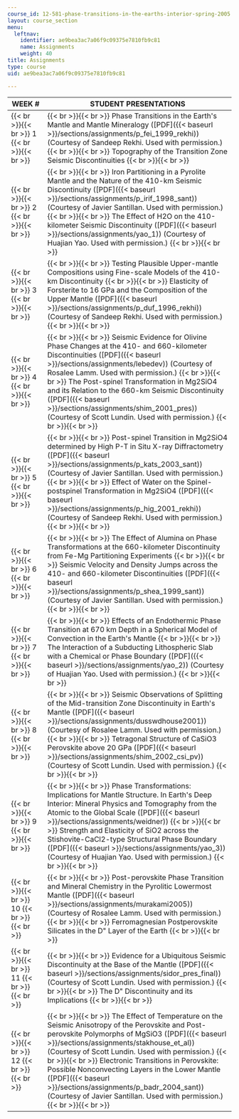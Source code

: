 ```yaml
---
course_id: 12-581-phase-transitions-in-the-earths-interior-spring-2005
layout: course_section
menu:
  leftnav:
    identifier: ae9bea3ac7a06f9c09375e7810fb9c81
    name: Assignments
    weight: 40
title: Assignments
type: course
uid: ae9bea3ac7a06f9c09375e7810fb9c81

---
```


| WEEK # | STUDENT PRESENTATIONS |
| --- | --- |
|  {{< br >}}{{< br >}} 1 {{< br >}}{{< br >}}  |  {{< br >}}{{< br >}} Phase Transitions in the Earth's Mantle and Mantle Mineralogy ([PDF]({{< baseurl >}}/sections/assignments/p_fei_1999_rekhi)) (Courtesy of Sandeep Rekhi. Used with permission.) {{< br >}}{{< br >}} Topography of the Transition Zone Seismic Discontinuities {{< br >}}{{< br >}}  |
|  {{< br >}}{{< br >}} 2 {{< br >}}{{< br >}}  |  {{< br >}}{{< br >}} Iron Partitioning in a Pyrolite Mantle and the Nature of the 410-km Seismic Discontinuity ([PDF]({{< baseurl >}}/sections/assignments/p_irif_1998_sant)) (Courtesy of Javier Santillan. Used with permission.) {{< br >}}{{< br >}} The Effect of H2O on the 410-kilometer Seismic Discontinuity ([PDF]({{< baseurl >}}/sections/assignments/yao_1)) (Courtesy of Huajian Yao. Used with permission.) {{< br >}}{{< br >}}  |
|  {{< br >}}{{< br >}} 3 {{< br >}}{{< br >}}  |  {{< br >}}{{< br >}} Testing Plausible Upper-mantle Compositions using Fine-scale Models of the 410-km Discontinuity {{< br >}}{{< br >}} Elasticity of Forsterite to 16 GPa and the Composition of the Upper Mantle ([PDF]({{< baseurl >}}/sections/assignments/p_duf_1996_rekhi)) (Courtesy of Sandeep Rekhi. Used with permission.) {{< br >}}{{< br >}}  |
|  {{< br >}}{{< br >}} 4 {{< br >}}{{< br >}}  |  {{< br >}}{{< br >}} Seismic Evidence for Olivine Phase Changes at the 410- and 660-kilometer Discontinuities ([PDF]({{< baseurl >}}/sections/assignments/lebedev)) (Courtesy of Rosalee Lamm. Used with permission.) {{< br >}}{{< br >}} The Post-spinel Transformation in Mg2SiO4 and its Relation to the 660-km Seismic Discontinuity ([PDF]({{< baseurl >}}/sections/assignments/shim_2001_pres)) (Courtesy of Scott Lundin. Used with permission.) {{< br >}}{{< br >}}  |
|  {{< br >}}{{< br >}} 5 {{< br >}}{{< br >}}  |  {{< br >}}{{< br >}} Post-spinel Transition in Mg2SiO4 determined by High P-T in Situ X-ray Diffractometry ([PDF]({{< baseurl >}}/sections/assignments/p_kats_2003_sant)) (Courtesy of Javier Santillan. Used with permission.) {{< br >}}{{< br >}} Effect of Water on the Spinel-postspinel Transformation in Mg2SiO4 ([PDF]({{< baseurl >}}/sections/assignments/p_hig_2001_rekhi)) (Courtesy of Sandeep Rekhi. Used with permission.) {{< br >}}{{< br >}}  |
|  {{< br >}}{{< br >}} 6 {{< br >}}{{< br >}}  |  {{< br >}}{{< br >}} The Effect of Alumina on Phase Transformations at the 660-kilometer Discontinuity from Fe-Mg Partitioning Experiments {{< br >}}{{< br >}} Seismic Velocity and Density Jumps across the 410- and 660-kilometer Discontinuities ([PDF]({{< baseurl >}}/sections/assignments/p_shea_1999_sant)) (Courtesy of Javier Santillan. Used with permission.) {{< br >}}{{< br >}}  |
|  {{< br >}}{{< br >}} 7 {{< br >}}{{< br >}}  |  {{< br >}}{{< br >}} Effects of an Endothermic Phase Transition at 670 km Depth in a Spherical Model of Convection in the Earth's Mantle {{< br >}}{{< br >}} The Interaction of a Subducting Lithospheric Slab with a Chemical or Phase Boundary ([PDF]({{< baseurl >}}/sections/assignments/yao_2)) (Courtesy of Huajian Yao. Used with permission.) {{< br >}}{{< br >}}  |
|  {{< br >}}{{< br >}} 8 {{< br >}}{{< br >}}  |  {{< br >}}{{< br >}} Seismic Observations of Splitting of the Mid-transition Zone Discontinuity in Earth's Mantle ([PDF]({{< baseurl >}}/sections/assignments/dusswdhouse2001)) (Courtesy of Rosalee Lamm. Used with permission.) {{< br >}}{{< br >}} Tetragonal Structure of CaSiO3 Perovskite above 20 GPa ([PDF]({{< baseurl >}}/sections/assignments/shim_2002_csi_pv)) (Courtesy of Scott Lundin. Used with permission.) {{< br >}}{{< br >}}  |
|  {{< br >}}{{< br >}} 9 {{< br >}}{{< br >}}  |  {{< br >}}{{< br >}} Phase Transformations: Implications for Mantle Structure. In Earth's Deep Interior: Mineral Physics and Tomography from the Atomic to the Global Scale ([PDF]({{< baseurl >}}/sections/assignments/weidner)) {{< br >}}{{< br >}} Strength and Elasticity of SiO2 across the Stishovite-CaCl2\-type Structural Phase Boundary ([PDF]({{< baseurl >}}/sections/assignments/yao_3)) (Courtesy of Huajian Yao. Used with permission.) {{< br >}}{{< br >}}  |
|  {{< br >}}{{< br >}} 10 {{< br >}}{{< br >}}  |  {{< br >}}{{< br >}} Post-perovskite Phase Transition and Mineral Chemistry in the Pyrolitic Lowermost Mantle ([PDF]({{< baseurl >}}/sections/assignments/murakami2005)) (Courtesy of Rosalee Lamm. Used with permission.) {{< br >}}{{< br >}} Ferromagnesian Postperovskite Silicates in the D" Layer of the Earth {{< br >}}{{< br >}}  |
|  {{< br >}}{{< br >}} 11 {{< br >}}{{< br >}}  |  {{< br >}}{{< br >}} Evidence for a Ubiquitous Seismic Discontinuity at the Base of the Mantle ([PDF]({{< baseurl >}}/sections/assignments/sidor_pres_final)) (Courtesy of Scott Lundin. Used with permission.) {{< br >}}{{< br >}} The D" Discontinuity and its Implications {{< br >}}{{< br >}}  |
|  {{< br >}}{{< br >}} 12 {{< br >}}{{< br >}}  |  {{< br >}}{{< br >}} The Effect of Temperature on the Seismic Anisotropy of the Perovskite and Post-perovskite Polymorphs of MgSiO3 ([PDF]({{< baseurl >}}/sections/assignments/stakhouse_et_al)) (Courtesy of Scott Lundin. Used with permission.) {{< br >}}{{< br >}} Electronic Transitions in Perovskite: Possible Nonconvecting Layers in the Lower Mantle ([PDF]({{< baseurl >}}/sections/assignments/p_badr_2004_sant)) (Courtesy of Javier Santillan. Used with permission.) {{< br >}}{{< br >}}